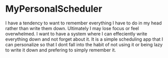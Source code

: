 # MyPersonalScheduler
 I have a tendency to want to remember everything I have to do in my head rather than write them down. Ultimately I may lose focus or feel overwhelmed. I want to have a system where I can effeciently write everything down and not forget about it. It is a simple scheduling app that I can personalize so that I dont fall into the habit of not using it or being lazy to write it down and prefering to simply remember it.
